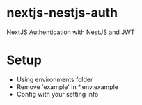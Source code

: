 # nextjs-nestjs-auth
NextJS Authentication with NestJS and JWT

# Setup
- Using environments folder
- Remove 'example' in *.env.example
- Config with your setting info
